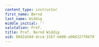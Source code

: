 ```yaml
---
content_type: instructor
first_name: Bernd
last_name: Widdig
middle_initial: ''
salutation: Prof.
title: Prof. Bernd Widdig
uid: 0842a58d-dcca-3167-e080-a90d327f0479
---
```

